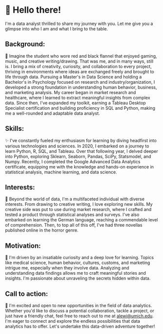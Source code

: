 # 👋 Hello there! 

I'm a data analyst thrilled to share my journey with you. Let me give you a glimpse into who I am and what I bring to the table.

## Background:
📜 Imagine the student who wore red and black flannel that enjoyed gaming, music, and creative writing/drawing. That was me, and in many ways, still is. I bring a mix of creativity, curiosity, and collaboration to every project, thriving in environments where ideas are exchanged freely and brought to life through data. Pursuing a Master's in Data Science and holding a Bachelor's in Psychology focused on research and industry/organization, I developed a strong foundation in understanding human behavior, business, and marketing analysis. My career began in market research and healthcare, where I learned to extract meaningful insights from complex data. Since then, I've expanded my toolkit, earning a Tableau Desktop Specialist certification and building proficiency in SQL and Python, making me a well-rounded and adaptable data analyst.

## Skills:
✨ I've constantly fueled my enthusiasm for learning by diving headfirst into various technologies and sciences. In 2020, I embarked on a journey to learn Python, R, SQL, and Tableau. Over that following year, I delved deeper into Python, exploring Sklearn, Seaborn, Pandas, SciPy, Statsmodel, and Numpy. Recently, I completed the Google Advanced Data Analytics certificate, equipping me with the knowledge and hands-on experience in statistical analysis, machine learning, and data science.

## Interests:
🔬 Beyond the world of data, I'm a multifaceted individual with diverse interests. From drawing to creative writing, I love exploring new skills. My creative side was put to use during market research, where I crafted and tested a product through statistical analyses and surveys. I've also embarked on learning the German language, reaching a commendable level of comprehension. Then, to top all of this off, I've had three novellas published online in the horror genre.

## Motivation:
🎯 I'm driven by an insatiable curiosity and a deep love for learning. Topics like medical science, human behavior, cultures, customs, and marketing intrigue me, especially when they involve data. Analyzing and understanding data findings allows me to craft meaningful stories and insights. I'm passionate about unraveling the secrets hidden within data.

## Call to action:
📧 I'm excited and open to new opportunities in the field of data analytics. Whether you'd like to discuss a potential collaboration, tackle a project, or just have a friendly chat, feel free to reach out to me at alewi@umich.edu. I'm eager to connect and explore the endless possibilities that data analytics has to offer. Let's undertake this data-driven adventure together!

<!---
Nero103/Nero103 is a ✨ special ✨ repository because its `README.md` (this file) appears on your GitHub profile.
You can click the Preview link to take a look at your changes.
--->

